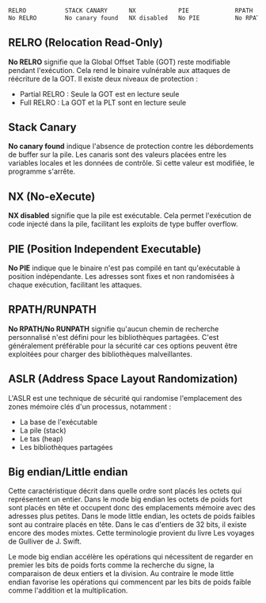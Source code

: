 ```nasm
RELRO           STACK CANARY      NX            PIE             RPATH      RUNPATH      FILE
No RELRO        No canary found   NX disabled   No PIE          No RPATH   No RUNPATH   /home/user/levelX/levelX
```

## RELRO (Relocation Read-Only)
**No RELRO** signifie que la Global Offset Table (GOT) reste modifiable pendant l'exécution. Cela rend le binaire vulnérable aux attaques de réécriture de la GOT. Il existe deux niveaux de protection :
- Partial RELRO : Seule la GOT est en lecture seule
- Full RELRO : La GOT et la PLT sont en lecture seule

## Stack Canary
**No canary found** indique l'absence de protection contre les débordements de buffer sur la pile. Les canaris sont des valeurs placées entre les variables locales et les données de contrôle. Si cette valeur est modifiée, le programme s'arrête.

## NX (No-eXecute)
**NX disabled** signifie que la pile est exécutable. Cela permet l'exécution de code injecté dans la pile, facilitant les exploits de type buffer overflow.

## PIE (Position Independent Executable)
**No PIE** indique que le binaire n'est pas compilé en tant qu'exécutable à position indépendante. Les adresses sont fixes et non randomisées à chaque exécution, facilitant les attaques.

## RPATH/RUNPATH
**No RPATH/No RUNPATH** signifie qu'aucun chemin de recherche personnalisé n'est défini pour les bibliothèques partagées. C'est généralement préférable pour la sécurité car ces options peuvent être exploitées pour charger des bibliothèques malveillantes.

## ASLR (Address Space Layout Randomization)

L'ASLR est une technique de sécurité qui randomise l'emplacement des zones mémoire clés d'un processus, notamment :
- La base de l'exécutable
- La pile (stack)
- Le tas (heap)
- Les bibliothèques partagées




## Big endian/Little endian

Cette caractéristique décrit dans quelle ordre sont placés les octets qui représentent un entier. Dans le mode big endian les octets de poids fort sont placés en tête et occupent donc des emplacements mémoire avec des adresses plus petites. Dans le mode little endian, les octets de poids faibles sont au contraire placés en tête. Dans le cas d'entiers de 32 bits, il existe encore des modes mixtes. Cette terminologie provient du livre Les voyages de Gulliver de J. Swift.

Le mode big endian accélère les opérations qui nécessitent de regarder en premier les bits de poids forts comme la recherche du signe, la comparaison de deux entiers et la division. Au contraire le mode little endian favorise les opérations qui commencent par les bits de poids faible comme l'addition et la multiplication.
